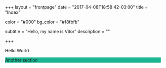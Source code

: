 +++
layout = "frontpage"
date = "2017-04-08T18:58:42-03:00"
title = "Index"

color = "#000"
bg_color = "#f8fbfb"

subtitle = "Hello, my name is Vitor"
description = ""

+++

Hello World

<section style="background-color: rgba(0,175,134, 0.90); ">
    Another section
</section>